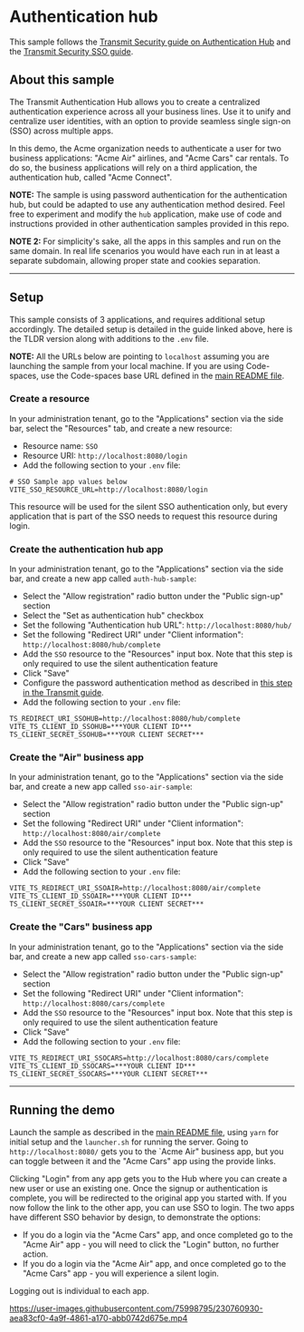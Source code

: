 # Authentication hub

This sample follows the
[Transmit Security guide on Authentication Hub](https://developer.transmitsecurity.com/guides/user/authentication_hub/)
and the
[Transmit Security SSO guide](https://developer.transmitsecurity.com/guides/user/sso_across_apps/).

## About this sample

The Transmit Authentication Hub allows you to create a centralized authentication experience across
all your business lines. Use it to unify and centralize user identities, with an option to provide
seamless single sign-on (SSO) across multiple apps.

In this demo, the Acme organization needs to authenticate a user for two business applications:
"Acme Air" airlines, and "Acme Cars" car rentals. To do so, the business applications will rely on a
third application, the authentication hub, called "Acme Connect".

**NOTE:** The sample is using password authentication for the authentication hub, but could be
adapted to use any authentication method desired. Feel free to experiment and modify the `hub`
application, make use of code and instructions provided in other authentication samples provided in
this repo.

**NOTE 2:** For simplicity's sake, all the apps in this samples and run on the same domain. In real
life scenarios you would have each run in at least a separate subdomain, allowing proper state and
cookies separation.

---

## Setup

This sample consists of 3 applications, and requires additional setup accordingly. The detailed
setup is detailed in the guide linked above, here is the TLDR version along with additions to the
`.env` file.

**NOTE:** All the URLs below are pointing to `localhost` assuming you are launching the sample from
your local machine. If you are using Code-spaces, use the Code-spaces base URL defined in the
[main README file](../README.md).

### Create a resource

In your administration tenant, go to the "Applications" section via the side bar, select the
"Resources" tab, and create a new resource:

- Resource name: `SSO`
- Resource URI: `http://localhost:8080/login`
- Add the following section to your `.env` file:

```
# SSO Sample app values below
VITE_SSO_RESOURCE_URL=http://localhost:8080/login
```

This resource will be used for the silent SSO authentication only, but every application that is
part of the SSO needs to request this resource during login.

### Create the authentication hub app

In your administration tenant, go to the "Applications" section via the side bar, and create a new
app called `auth-hub-sample`:

- Select the "Allow registration" radio button under the "Public sign-up" section
- Select the "Set as authentication hub" checkbox
- Set the following "Authentication hub URL": `http://localhost:8080/hub/`
- Set the following "Redirect URI" under "Client information": `http://localhost:8080/hub/complete`
- Add the `SSO` resource to the "Resources" input box. Note that this step is only required to use
  the silent authentication feature
- Click "Save"
- Configure the password authentication method as described in
  [this step in the Transmit guide](https://developer.transmitsecurity.com/guides/user/auth_passwords/#step-3-configure-auth-method).
- Add the following section to your `.env` file:

```
TS_REDIRECT_URI_SSOHUB=http://localhost:8080/hub/complete
VITE_TS_CLIENT_ID_SSOHUB=***YOUR CLIENT ID***
TS_CLIENT_SECRET_SSOHUB=***YOUR CLIENT SECRET***
```

### Create the "Air" business app

In your administration tenant, go to the "Applications" section via the side bar, and create a new
app called `sso-air-sample`:

- Select the "Allow registration" radio button under the "Public sign-up" section
- Set the following "Redirect URI" under "Client information": `http://localhost:8080/air/complete`
- Add the `SSO` resource to the "Resources" input box. Note that this step is only required to use
  the silent authentication feature
- Click "Save"
- Add the following section to your `.env` file:

```
VITE_TS_REDIRECT_URI_SSOAIR=http://localhost:8080/air/complete
VITE_TS_CLIENT_ID_SSOAIR=***YOUR CLIENT ID***
TS_CLIENT_SECRET_SSOAIR=***YOUR CLIENT SECRET***
```

### Create the "Cars" business app

In your administration tenant, go to the "Applications" section via the side bar, and create a new
app called `sso-cars-sample`:

- Select the "Allow registration" radio button under the "Public sign-up" section
- Set the following "Redirect URI" under "Client information": `http://localhost:8080/cars/complete`
- Add the `SSO` resource to the "Resources" input box. Note that this step is only required to use
  the silent authentication feature
- Click "Save"
- Add the following section to your `.env` file:

```
VITE_TS_REDIRECT_URI_SSOCARS=http://localhost:8080/cars/complete
VITE_TS_CLIENT_ID_SSOCARS=***YOUR CLIENT ID***
TS_CLIENT_SECRET_SSOCARS=***YOUR CLIENT SECRET***
```

---

## Running the demo

Launch the sample as described in the [main README file](../README.md), using `yarn` for initial
setup and the `launcher.sh` for running the server. Going to `http://localhost:8080/` gets you to
the `Acme Air" business app, but you can toggle between it and the "Acme Cars" app using the provide
links.

Clicking "Login" from any app gets you to the Hub where you can create a new user or use an existing
one. Once the signup or authentication is complete, you will be redirected to the original app you
started with. If you now follow the link to the other app, you can use SSO to login. The two apps
have different SSO behavior by design, to demonstrate the options:

- If you do a login via the "Acme Cars" app, and once completed go to the "Acme Air" app - you will
  need to click the "Login" button, no further action.
- If you do a login via the "Acme Air" app, and once completed go to the "Acme Cars" app - you will
  experience a silent login.

Logging out is individual to each app.

https://user-images.githubusercontent.com/75998795/230760930-aea83cf0-4a9f-4861-a170-abb0742d675e.mp4
